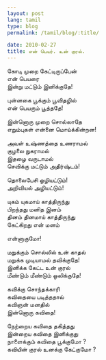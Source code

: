 ```yaml
---
layout: post
lang: tamil
type: blog
permalink: /tamil/blog/:title/

date: 2010-02-27
title: என் பெயர். உன் குரல்.
---
```


கோடி முறை கேட்டிருப்பேன் <br/>
என் பெயரை <br/>
இன்று மட்டும் இனிக்குதே!

புன்னகை பூக்கும் பூவிதழில் <br/>
என் பெயரும் பூத்ததே!

இன்னொரு முறை சொல்லாதே <br/>
எறும்புகள் என்னை மொய்க்கின்றன!

அவள் உஷ்ணத்தை உணராமல் <br/>
குழலை நுகராமல் <br/>
இதழை வருடாமல் <br/>
செவிக்கு மட்டும் அதிர்ஷ்டம்!

தொலைபேசி ஒழியட்டும்! <br/>
அறிவியல் அழியட்டும்!

யுகம் யுகமாய் காத்திருந்து <br/>
பிறந்தது மனித இனம் <br/>
தினம் தினமாய் காத்திருந்து <br/>
கேட்கிறது என் மனம்

என்னாகுமோ!

மறுக்கும் சொல்லில் உன் காதல் <br/>
மறுக்க முடியாமல் தவிக்குதே! <br/>
இனிக்க கேட்ட உன் குரல் <br/>
மீண்டும் மீண்டும் ஒலிக்குதே!

கவிக்கு சொந்தக்காரி <br/>
கவிதையை படித்ததால் <br/>
கவிஞன் மனதில் <br/>
இன்னொரு கவிதை!

நேற்றைய கவிதை தகித்தது <br/>
இன்றைய கவிதை இனிக்குது <br/>
நாளைக்கும் கவிதை பூக்குமோ ? <br/>
கவியின் குரல் உனக்கு கேட்குமோ ?
